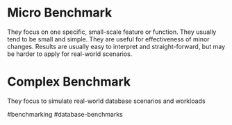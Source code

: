 # Micro Benchmark
They focus on one specific, small-scale feature or function. They usually tend to be small and simple. They are useful for effectiveness of minor changes. Results are usually easy to interpret and straight-forward, but may be harder to apply for real-world scenarios.

# Complex Benchmark
They focus to simulate real-world database scenarios and workloads

#benchmarking
#database-benchmarks